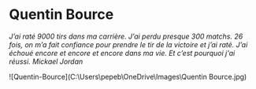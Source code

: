 # Quentin Bource 

*J’ai raté 9000 tirs dans ma carrière. J’ai perdu presque 300 matchs. 26 fois, on m’a fait confiance pour prendre le tir de la victoire et j’ai raté.  J’ai échoué encore et encore et encore dans ma vie. Et c’est pourquoi j'ai réussi. 
Mickael Jordan*

![Quentin-Bource](C:\Users\pepeb\OneDrive\Images\Quentin Bource.jpg)
